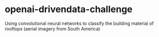 # openai-drivendata-challenge
Using convolutional neural networks to classify the building material of rooftops (aerial imagery from South America)
